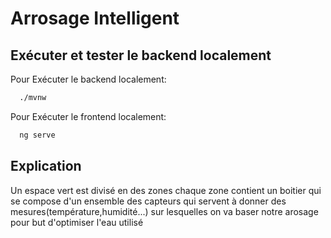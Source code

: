 
# Arrosage Intelligent


## Exécuter et tester le backend localement

Pour Exécuter le backend localement:

```bash
  ./mvnw
```
Pour Exécuter le frontend localement:

```bash
  ng serve
```


## Explication
 Un espace vert est divisé en des zones chaque zone contient un boitier qui se compose d'un ensemble des capteurs qui servent à donner des mesures(température,humidité...) sur lesquelles on va baser notre arosage pour but d'optimiser l'eau utilisé
